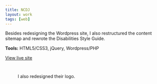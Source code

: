 ```yaml
---
title: NCDJ
layout: work
tags: [web]
---
```


Besides redesigning the Wordpress site, I also restructured the content sitemap and rewrote the Disabilities Style Guide.

**Tools:** HTML5/CSS3, jQuery, Wordpress/PHP

<p class="gotolive"><a class="btn" href="http://www.ncdj.org">View live site</a></p>

<figure class="project-img">
  <img class="lazy" data-src="{{ '/assets/img/works/ncdj_1.jpg' | relative_url }}">
</figure>

<figure class="project-img">
  <img class="--no-shadow lazy" data-src="{{ '/assets/img/works/ncdj_2.jpg' | relative_url }}">
  <figcaption><p>I also redesigned their logo.</p></figcaption>
</figure>